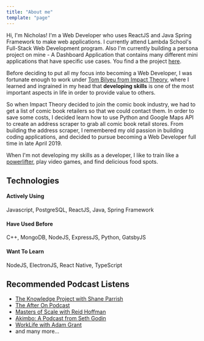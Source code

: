 ```yaml
---
title: "About me"
template: "page"
---
```


Hi, I'm Nicholas! I'm a Web Developer who uses ReactJS and Java Spring Framework to make web applications. I currently attend Lambda School's Full-Stack Web Development program. Also I'm currently building a persona project on mine - A Dashboard Application that contains many different mini applications that have specific use cases. You find a the project [here](/).

Before deciding to put all my focus into becoming a Web Developer, I was fortunate enough to work under [Tom Bilyeu from Impact Theory](https://www.youtube.com/tombilyeu), where I learned and ingrained in my head that **developing skills** is one of the most important aspects in life in order to provide value to others. 

So when Impact Theory decided to join the comic book industry, we had to get a list of comic book retailers so that we could contact them. In order to save some costs, I decided learn how to use Python and Google Maps API to create an address scraper to grab all comic book retail stores. From building the address scraper, I remembered my old passion in building coding applications, and decided to pursue becoming a Web Developer full time in late April 2019.

When I'm not developing my skills as a developer, I like to train like a [powerlifter](https://usapl.liftingdatabase.com/lifters-view?id=14900), play video games, and find delicious food spots.

## Technologies
#### Actively Using
Javascript, PostgreSQL, ReactJS, Java, Spring Framework
#### Have Used Before
C++, MongoDB, NodeJS, ExpressJS, Python, GatsbyJS
#### Want To Learn
NodeJS, ElectronJS, React Native, TypeScript

## Recommended Podcast Listens

+ [The Knowledge Project with Shane Parrish](https://fs.blog/the-knowledge-project/)
+ [The After On Podcast](https://after-on.com/)
+ [Masters of Scale with Reid Hoffman](https://mastersofscale.com/)
+ [Akimbo: A Podcast from Seth Godin](https://www.akimbo.me/)
+ [WorkLife with Adam Grant](https://www.ted.com/podcasts/worklife)
+ and many more...